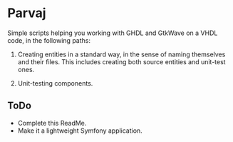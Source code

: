 # Parvaj

Simple scripts helping you working with GHDL and GtkWave on a VHDL code, in the following paths:

1.  Creating entities in a standard way, in the sense of naming themselves and their files. This includes creating both source entities and unit-test ones.

2.  Unit-testing components.

## ToDo

-   Complete this ReadMe.
-   Make it a lightweight Symfony application.
